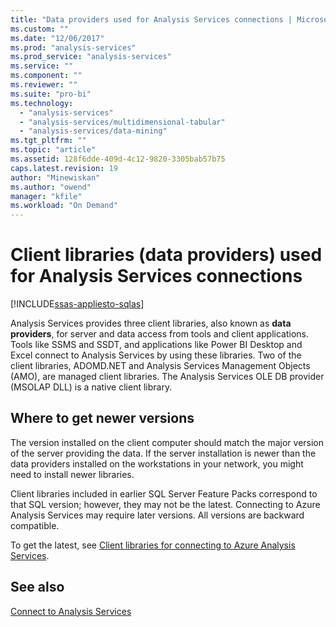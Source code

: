 ```yaml
---
title: "Data providers used for Analysis Services connections | Microsoft Docs"
ms.custom: ""
ms.date: "12/06/2017"
ms.prod: "analysis-services"
ms.prod_service: "analysis-services"
ms.service: ""
ms.component: ""
ms.reviewer: ""
ms.suite: "pro-bi"
ms.technology: 
  - "analysis-services"
  - "analysis-services/multidimensional-tabular"
  - "analysis-services/data-mining"
ms.tgt_pltfrm: ""
ms.topic: "article"
ms.assetid: 128f6dde-409d-4c12-9820-3305bab57b75
caps.latest.revision: 19
author: "Minewiskan"
ms.author: "owend"
manager: "kfile"
ms.workload: "On Demand"
---
```

# Client libraries (data providers) used for Analysis Services connections
[!INCLUDE[ssas-appliesto-sqlas](../../includes/ssas-appliesto-sqlas.md)]

Analysis Services provides three client libraries, also known as **data providers**, for server and data access from tools and client applications. Tools like SSMS and SSDT, and applications like Power BI Desktop and Excel connect to Analysis Services by using these libraries. Two of the client libraries, ADOMD.NET and Analysis Services Management Objects (AMO), are managed client libraries. The Analysis Services OLE DB provider (MSOLAP DLL) is a native client library. 
  
##  <a name="bkmk_downloadsite"></a> Where to get newer versions  
 The version installed on the client computer should match the major version of the server providing the data. If the server installation is newer than the data providers installed on the workstations in your network, you might need to install newer libraries.  

Client libraries included in earlier SQL Server Feature Packs correspond to that SQL version; however, they may not be the latest. Connecting to Azure Analysis Services may require later versions. All versions are backward compatible.

To get the latest,  see [Client libraries for connecting to Azure Analysis Services](https://docs.microsoft.com/azure/analysis-services/analysis-services-data-providers). 
  
## See also  
 [Connect to Analysis Services](../../analysis-services/instances/connect-to-analysis-services.md)  
  
  
